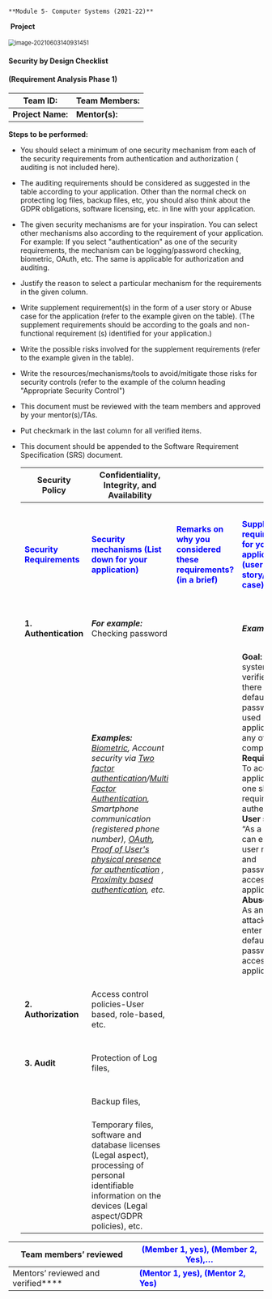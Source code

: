 																		**Module 5- Computer Systems (2021-22)**        

​																									**Project**                                       

​																				<img src="C:\Users\SarmahDK\AppData\Roaming\Typora\typora-user-images\image-20210603140931451.png" alt="image-20210603140931451" style="zoom:80%;" />                                          

   

#### 																Security by Design Checklist 

#### 															(Requirement Analysis Phase 1)

| Team ID:          | Team Members:  |
| ----------------- | -------------- |
| **Project Name:** | **Mentor(s):** |

**Steps to be performed:**

- You should select a minimum of one security mechanism from each  of the security requirements from authentication and authorization ( auditing  is not included here).

- The auditing requirements should be considered as suggested  in the table according to your application. Other than the normal check on  protecting log files, backup files, etc, you should also think about the GDPR obligations, software licensing, etc.  in line with your application.

- The given security mechanisms are for your inspiration. You  can select other mechanisms also according to the requirement of your  application. For example: If you select "authentication" as one  of the security requirements, the mechanism can be logging/password  checking, biometric, OAuth, etc. The same is applicable for authorization and  auditing.

- Justify the reason to select a particular mechanism for the requirements in  the given column.

- Write supplement requirement(s) in the form of a user story or  Abuse case for the application (refer to the example given on the table).  (The supplement requirements should be according to the goals and  non-functional requirement (s) identified for your application.)

- Write the possible risks involved for the supplement requirements (refer to  the example given in the table).

- Write the resources/mechanisms/tools to avoid/mitigate those risks for  security controls (refer to the example of the column heading "Appropriate  Security Control")

- This document must be reviewed with the team members and approved by your  mentor(s)/TAs.

- Put  checkmark in the last column for all verified items.

- This  document should be appended to the Software Requirement Specification (SRS)  document.

  

  | Security  Policy                                           | Confidentiality, Integrity, and Availability                 |                                                              |                                                              |                                                              |                                                              |                                                              |
  | ---------------------------------------------------------- | ------------------------------------------------------------ | :----------------------------------------------------------- | ------------------------------------------------------------ | ------------------------------------------------------------ | ------------------------------------------------------------ | ------------------------------------------------------------ |
  | **<span style="color:blue">Security  Requirements</span>** | **<span style="color:blue">Security  mechanisms (List down for your application)</span>** | **<span style="color:blue">Remarks  on why you considered these requirements? (in a brief)</span>** | **<span style="color:blue">Supplement  requirements for your application       (user story/Abuse case)</span>** | **<span style="color:blue">Risk  identification/Threat Assessment (at least one risk identification/abuse case)</span>** | **<span style="color:blue">Appropriate  Security Controls</span>** | **<span style="color:blue">Tick ✔if  you have applied the given security controls as suggested in the left  column </span>** |
  | **1.** **Authentication**                                  | ***For example:*** Checking password                         |                                                              | ***Example:***                                               | ***Consider  the same Example:***                            | **i)  Supplement security requirements to avoid risk.**      |                                                              |
  |                                                            | ***Examples:** [Biometric](https://www.youtube.com/watch?v=MBtzOzPakt8), Account security via [Two factor authentication](https://www.youtube.com/watch?v=0mvCeNsTa1g)/[Multi  Factor Authentication](https://www.youtube.com/watch?v=6kJgM4jiuUA), Smartphone communication (registered phone number),  [OAuth](https://www.youtube.com/watch?v=CPbvxxslDTU), [Proof of User's physical presence for authentication](https://docs.microsoft.com/en-us/windows-hardware/design/device-experiences/windows-hello-face-authentication) ,  [Proximity based authentication](https://www.youtube.com/watch?v=TglHPqP9iSE), etc.* |                                                              | **Goal:** The system verifies  that there are no default passwords used by the application or any of its  components. **Requirement:** To  access the application, one should require authentication. **User story:** “As a user, I can enter  my user name and passwords to access the application.” **Abuse Case:** As an attacker, I can  enter the default passwords to access the application. | **Risk identication:** i) The  length of the passwords is less than 1023 characters., ii) The password is  not very strong., iii) You enter a wrong password more than 3 times, etc. | **ii)  Write the requirement of the resources to mitigate such risks. *For example:*  The type of Authentication software, security tokens, password management  software, etc.** |                                                              |
  | **2. Authorization**                                       | Access  control policies-User based, role-based, etc.        |                                                              |                                                              |                                                              | **iii) Devise a plan/method (tentative) to work on the identified  risks.** |                                                              |
  | **3. Audit**                                               | Protection  of Log files,                                    |                                                              |                                                              |                                                              | **iv. Review the documentation within your team.**           |                                                              |
  |                                                            | Backup  files,                                               |                                                              |                                                              |                                                              | **Approve  the document by your mentor.**                    |                                                              |
  |                                                            | Temporary  files, software and database licenses (Legal aspect), processing of personal  identifiable information on the devices (Legal aspect/GDPR policies), etc. |                                                              |                                                              |                                                              |                                                              |                                                              |

  

| Team members’ reviewed             | <span style="color:blue">(Member 1, yes), (Member 2, Yes),…</span> |
| ---------------------------------- | ------------------------------------------------------------ |
| Mentors’ reviewed and verified**** | <span style="color:blue">**(Mentor 1, yes), (Mentor 2, Yes)**</span> |

